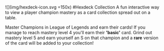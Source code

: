 ![](img/hexdeck-icon.svg =150x)
#Hexdeck Collection
A fun interactive way to view a player champion mastery as a card collection spread out on a table.

Master Champions in League of Legends and earn their cards! If you manage to reach mastery level 4 you'll earn their **'basic'** card. Grind out mastery level 5 and earn yourself an S on that champion and a **rare** version of the card will be added to your collection!
